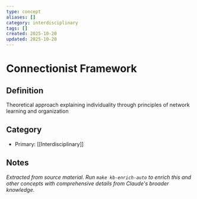 ```yaml
---
type: concept
aliases: []
category: interdisciplinary
tags: []
created: 2025-10-20
updated: 2025-10-20
---
```


# Connectionist Framework

## Definition

Theoretical approach explaining individuality through principles of network learning and organization

## Category

- Primary: [[Interdisciplinary]]

## Notes

*Extracted from source material. Run `make kb-enrich-auto` to enrich this and other concepts with comprehensive details from Claude's broader knowledge.*
